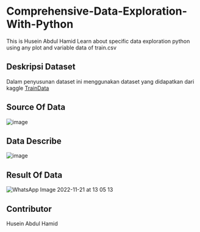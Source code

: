 # Comprehensive-Data-Exploration-With-Python
This is Husein Abdul Hamid Learn about specific data exploration python using any plot and variable data of train.csv

## Deskripsi Dataset 
Dalam penyusunan dataset ini menggunakan dataset yang didapatkan dari kaggle [TrainData](https://www.kaggle.com/code/pmarcelino/comprehensive-data-exploration-with-python/data)

## Source Of Data
![image](https://user-images.githubusercontent.com/49096980/202975696-8e5d9801-2a9a-47d5-9160-546d1d8addf4.png)

## Data Describe
![image](https://user-images.githubusercontent.com/49096980/202975991-7dba20ba-339d-4d57-bf3b-ce35f2f801bf.png)

## Result Of Data
![WhatsApp Image 2022-11-21 at 13 05 13](https://user-images.githubusercontent.com/49096980/202977241-9d48e36e-b0e7-4795-be63-8e2e1cc17b7a.jpg)


## Contributor
Husein Abdul Hamid 
